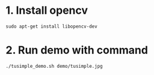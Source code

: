 # 1. Install opencv

`sudo apt-get install libopencv-dev`

# 2. Run demo with command
`./tusimple_demo.sh demo/tusimple.jpg`

